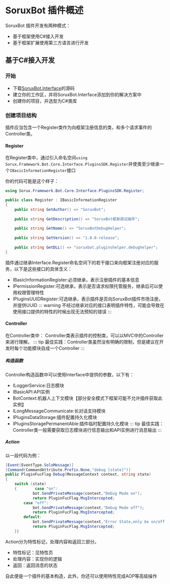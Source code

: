 # SoruxBot 插件概述

SoruxBot 插件开发有两种模式：
- 基于框架使用C#接入开发
- 基于框架扩展使用第三方语言进行开发

## 基于C#接入开发

### 开始

- 下载[SoruxBot.Interface](https://www.github.com/liaosunny123/soruxbot)的源码
- 建立你的工作区，并将SoruxBot.Interface添加到你的解决方案中
- 创建你的项目，并选型为C#类库

### 创建项目结构

插件应当包含一个Register类作为向框架注册信息的类，和多个请求事件的Controller类。

#### Register

在Register类中，通过引入命名空间`using Sorux.Framework.Bot.Core.Interface.PluginsSDK.Register`并使类至少继承一个`IBasicInformationRegister`接口

你的代码可能是这个样子：
```csharp
using Sorux.Framework.Bot.Core.Interface.PluginsSDK.Register;

public class Register : IBasicInformationRegister 
{  
    public string GetAuthor() => "SoruxBot";  
  
    public string GetDescription() => "SoruxBot框架调试插件";  
  
    public string GetName() => "SoruxBotDebugHelper";  
  
    public string GetVersion() => "1.0.0-release";  
  
    public string GetDLL() => "soruxbot.pluginshelper.debughelper";   
}
```

插件通过继承Interface.Register命名空间下的若干接口来向框架注册对应的服务，以下是这些接口的具体含义：
- IBasicInformationRegister:必须继承，表示注册插件的基本信息
- IPermissionRegister:可选继承，表示是否请求权限托管服务，继承后可以使用权限管理特性
- IPluginsUUIDRegister:可选继承，表示插件是否向SoruxBot插件市场注册，并提供UUID
::: warning
不经过继承对应的接口表明插件特性，可能会导致在使用接口提供的特性的时候出现无法预知的错误
:::

#### Controller

在Controller类中：
Controller类表示插件的控制类，可以以MVC中的Controller来进行理解。
::: tip
最佳实践：Controller类虽然没有明确的限制，但是建议在开发时每个功能模块自成一个Controller
:::

##### 构造函数

Controller构造函数中可以使用Interface中提供的参数，以下有：
- ILoggerService:日志模块
- IBasicAPI:API实例
- BotContext:机器人上下文模块【部分安全模式下框架可能不允许插件获取此实例】
- ILongMessageCommunicate:长对话支持模块
- IPluginsDataStorage:插件配置持久化模块
- IPluginsStoragePermanentAble:插件临时配置持久化模块
::: tip
最佳实践：Controller类一般需要获取日志模块进行信息输出和API实例进行消息输出
:::

##### Action

以一段代码为例：

```csharp
[Event(EventType.SoloMessage)]  
[Command(CommandAttribute.Prefix.None,"debug [state]")]  
public PluginFucFlag Debug(MessageContext context, string state)  
{  
    switch (state)  
    {        case "on":  
            bot.SendPrivateMessage(context,"Debug Mode on");  
            return PluginFucFlag.MsgIntercepted;  
        case "off":  
            bot.SendPrivateMessage(context,"Debug Mode off");  
            return PluginFucFlag.MsgIntercepted;  
        default:  
            bot.SendPrivateMessage(context,"Error State,only be on/off but receive:" + state);  
            return PluginFucFlag.MsgIntercepted;  
    }}
```

Action分为特性标记，处理内容和返回三部分。

- 特性标记：见特性页
- 处理内容：实现你的逻辑
- 返回：返回消息的状态

自此便是一个插件的基本构造，此外，你还可以使用特性完成AOP等高级操作